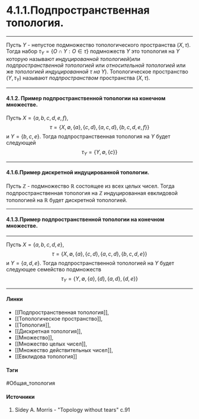 # 4.1.1.Подпространственная топология.
***
Пусть $Y$ - непустое подмножество топологического пространства $(X,\tau)$. Тогда набор $\tau_{Y}=\{O\cap Y:O\in\tau\}$ подмножеств $Y$ это топология на $Y$ которую называют *индуцированной топологией*(или *подпространственной топологией* или *относительной топологией* или же *топологией индуцированной $\tau$ на $Y$*). Топологическое пространство $(Y,\tau_{Y})$ называют *подпространством* пространства $(X,\tau)$.
***
#### 4.1.2. Пример подпространственной топологии на конечном множестве.
Пусть $X=\{a,b,c,d,e,f\}$, 
$$\tau=\{X,\emptyset,\{a\},\{c,d\},\{a,c,d\},\{b,c,d,e,f\}\}$$  и $Y=\{b,c,e\}$. Тогда подпространственная топология на $Y$ будет следующей $$\tau_{Y}=\{Y,\emptyset,\{c\}\}$$
***
#### 4.1.6.Пример дискретной индуцированной топологии.
Пусть $\mathbb{Z}$ - подмножество $\mathbb{R}$ состоящее из всех целых чисел. Тогда подпространственная топология на $\mathbb{Z}$ индуцированная евклидовой топологией на $\mathbb{R}$ будет дискретной топологией.
***
#### 4.1.3.Пример подпространственной топологии на конечном множестве.
***
Пусть $X=\{a,b,c,d,e\}$,
$$\tau=\{X,\emptyset,\{a\},\{c,d\},\{a,c,d\},\{b,c,d,e\}\}$$ и $Y=\{a,d,e\}$. Тогда подпространственной топологией на $Y$ будет следующее семейство подмножеств 
$$\tau_{Y}=\{Y,\emptyset,\{a\},\{d\},\{a,d\},\{d,e\}\}$$
***
#### Линки
- [[Подпространственная топология]],
- [[Топологическое пространство]],
- [[Топология]],
- [[Дискретная топология]],
- [[Множество]],
- [[Множество целых чисел]],
- [[Множество действительных чисел]],
- [[Евклидова топология]]
#### Тэги 
 #Общая_топология
#### Источники
1. Sidey A. Morris - "Topology without tears" c.91